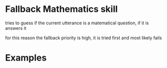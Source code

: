 # Fallback Mathematics skill

tries to guess if the current utterance is a matematical question, if it is
answers it

for this reason the fallback priority is high, it is tried first and most likely fails

# Examples

